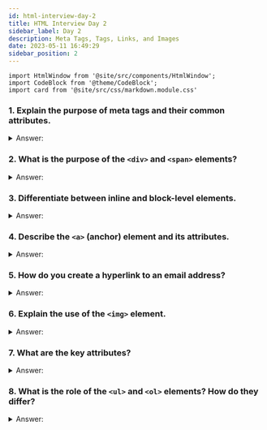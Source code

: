 ```yaml
---
id: html-interview-day-2
title: HTML Interview Day 2
sidebar_label: Day 2
description: Meta Tags, Tags, Links, and Images
date: 2023-05-11 16:49:29
sidebar_position: 2
---
```


```mdx-code-block
import HtmlWindow from '@site/src/components/HtmlWindow';
import CodeBlock from '@theme/CodeBlock';
import card from '@site/src/css/markdown.module.css'
```

### 1. Explain the purpose of meta tags and their common attributes.

<details>
    <summary>Answer:</summary>

**Meta Tags in Simple Language:**
Meta tags are special lines of code that provide important information about a web page to search engines and browsers. They don't appear directly on the webpage, but they play a crucial role behind the scenes in improving how your website appears in search results and behaves in different situations.

**Common Attributes of Meta Tags:**

1. **`<meta charset="UTF-8">`:** This attribute specifies the character encoding used in your webpage. It ensures that your text and symbols display correctly, especially if you're using non-English characters.

   Example:
   ```html
   <meta charset="UTF-8">
   ```

2. **`<meta name="description" content="Your description here">`:** This attribute gives a brief description of what your webpage is about. It's often used by search engines to show a short summary in search results.

   Example:
   ```html
   <meta name="description" content="Explore delicious recipes for breakfast and lunch.">
   ```

3. **`<meta name="keywords" content="keyword1, keyword2, keyword3">`:** This attribute lists important keywords that are relevant to your webpage's content. While not as crucial as in the past, it can still help search engines understand your content.

   Example:
   ```html
   <meta name="keywords" content="recipes, breakfast, lunch, cooking">
   ```

4. **`<meta name="viewport" content="width=device-width, initial-scale=1.0">`:** This attribute is crucial for making your webpage responsive on different devices. It tells the browser how to adjust the content's width based on the device's screen size.

   Example:
   ```html
   <meta name="viewport" content="width=device-width, initial-scale=1.0">
   ```

5. **`<meta name="author" content="Your Name">`:** This attribute specifies the author of the webpage. It's a nice way to give credit to the person or team responsible for the content.

   Example:
   ```html
   <meta name="author" content="John Doe">
   ```

6. **`<meta http-equiv="refresh" content="5;url=https://example.com">`:** This attribute automatically redirects the page to another URL after a specified time (in seconds). It can be used for timed page refreshes or redirections.

   Example:
   ```html
   <meta http-equiv="refresh" content="5;url=https://example.com">
   ```

:::tip
Remember, meta tags are a crucial part of optimizing your webpage for search engines and ensuring a smooth user experience. Using them correctly can make a big difference in how your website is perceived and accessed online.
:::

</details>

### 2. What is the purpose of the `<div>` and `<span>` elements?

<details>
    <summary>Answer:</summary>

**`<div>` element:**

Think of the `<div>` element as a flexible container that you can use to group and organize different parts of your webpage. It's like a virtual box that you can put around other elements to style them together or apply specific formatting. It doesn't have any inherent visual appearance, but it's really helpful for layout and styling purposes.

For example, let's say you're creating a webpage with a header, main content area, and footer. You can use `<div>` elements to group each of these sections. Here's how it might look:

```html
<div id="header">
    <!-- Header content goes here -->
</div>

<div id="main-content">
    <!-- Main content goes here -->
</div>

<div id="footer">
    <!-- Footer content goes here -->
</div>
```

In this case, you're using `<div>` elements to structure your page into distinct sections, which makes it easier to apply styles or layout changes to specific parts of the page.

**<`span>` element:**

Imagine the `<span>` element as a tiny tool for targeting small bits of text or inline content within a larger piece of text. It's like a virtual highlighter that you can use to emphasize or style specific words or phrases without affecting the overall layout.

Let's say you want to make a few words within a sentence bold:

```html
<p>This is a <span style="font-weight: bold;">bold</span> word in a sentence.</p>
```

<HtmlWindow>
    <p>This is a <span style={{fontWeight: "bold"}}>bold</span> word in a sentence.</p>
</HtmlWindow>

In this example, the `<span>` element helps you style only the word "bold" in a specific way, while keeping the rest of the sentence unaffected. It's a great way to apply specific formatting to small parts of text without altering the whole paragraph.

**Simple comparison of the `<div>` and `<span>` elements:**

| Element   | Purpose                                      | Example                                     |
|-----------|----------------------------------------------|---------------------------------------------|
| `<div>`   | Block-level container for grouping elements. | `<div>This is a block of content.</div>`   |
|           | Used for applying styles and layout.         | `<div class="container">...</div>`        |
|           | Typically used for larger content areas.     | `<div id="main-content">...</div>`       |
| `<span>`  | Inline container for styling parts of text.  | `<p>This is <span class="highlight">highlighted</span> text.</p>` |
|           | Used for adding styles to small portions.    | `<span style="color: red;">Important</span> info.` |
|           | Used within text elements, like paragraphs.  | `<p>Click <span class="link">here</span> to learn more.</p>` |


:::tip
Remember, the `<div>` element is more about grouping and structure, while the `<span>` element is about applying inline styling to small sections of text. 
:::

</details>

### 3. Differentiate between inline and block-level elements.

<details>
    <summary>Answer:</summary>


| **Aspect**                | **Inline Elements**                                | **Block-Level Elements**                                      |
|:--------------------------|:--------------------------------------------------|:-------------------------------------------------------------|
| **Display Behavior**      | Takes only as much width as necessary.            | Takes the full available width.                              |
| **Starts on Same Line**   | Yes                                               | Starts on a new line.                                       |
| **Ends on Same Line**     | Yes                                               | Ends on its own line.                                       |
| **Example**               | `<span>`, `<a>`, `<strong>`, `<em>`               | `<div>`, `<p>`, `<h1>`, `<ul>`, `<li>`                      |
| **Common Use**            | Styling specific parts within text.               | Grouping and structuring larger sections of content.        |
| **Margin & Padding**      | Top and bottom margins and padding do not work.  | Margins and padding can be applied to all sides.            |
| **Width & Height**        | Width and height properties do not affect layout. | Width and height can be set to control size.                |
| **Nested Elements**       | Inline elements can be nested within other inlines. | Block-level elements can be nested within other blocks.    |
| **Default Width**         | Width is determined by content.                  | Width expands to fill its container unless specified.      |
| **Example Scenario**      | Making certain words bold within a paragraph.    | Creating distinct sections like paragraphs or headings.    |

</details>

### 4. Describe the `<a>` (anchor) element and its attributes.

<details>
    <summary>Answer:</summary>
</details>

### 5. How do you create a hyperlink to an email address?

<details>
    <summary>Answer:</summary>
</details>

### 6. Explain the use of the `<img>` element.

<details>
    <summary>Answer:</summary>
</details>

### 7. What are the key attributes?

<details>
    <summary>Answer:</summary>
</details>

### 8. What is the role of the `<ul>` and `<ol>` elements? How do they differ?

<details>
    <summary>Answer:</summary>
</details>